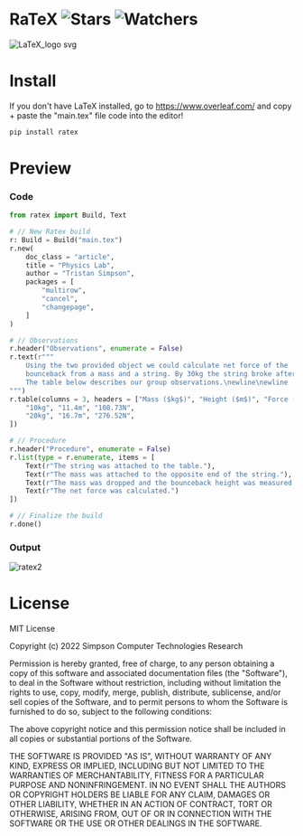 # RaTeX ![Stars](https://img.shields.io/github/stars/Simpson-Computer-Technologies-Research/RaTeX?color=brightgreen) ![Watchers](https://img.shields.io/github/watchers/Simpson-Computer-Technologies-Research/RaTeX?label=Watchers)
![LaTeX_logo svg](https://user-images.githubusercontent.com/75189508/205514342-de019b59-ae1e-44a0-952e-02e289abf584.png)

# Install
If you don't have LaTeX installed, go to https://www.overleaf.com/ and copy + paste the "main.tex" file code into the editor!
```py
pip install ratex
```

# Preview

<h3>Code</h3>

```py
from ratex import Build, Text

# // New Ratex build
r: Build = Build("main.tex")
r.new(
    doc_class = "article", 
    title = "Physics Lab", 
    author = "Tristan Simpson",
    packages = [
        "multirow",
        "cancel",
        "changepage",
    ]
)

# // Observations
r.header("Observations", enumerate = False)
r.text(r"""
    Using the two provided object we could calculate net force of the 
    bounceback from a mass and a string. By 30kg the string broke after the mass was dropped. 
    The table below describes our group observations.\newline\newline
""")
r.table(columns = 3, headers = ["Mass ($kg$)", "Height ($m$)", "Force (N)"], data = [
    "10kg", "11.4m", "108.73N",
    "20kg", "16.7m", "276.52N",
])

# // Procedure
r.header("Procedure", enumerate = False)
r.list(type = r.enumerate, items = [
    Text(r"The string was attached to the table."),
    Text(r"The mass was attached to the opposite end of the string."),
    Text(r"The mass was dropped and the bounceback height was measured."),
    Text(r"The net force was calculated.")
])

# // Finalize the build
r.done()
```

<h3>Output</h3>

![ratex2](https://user-images.githubusercontent.com/75189508/205525983-dcfbc5a0-1aa8-4180-8706-cdb778c22e63.png)

# License
MIT License

Copyright (c) 2022 Simpson Computer Technologies Research

Permission is hereby granted, free of charge, to any person obtaining a copy
of this software and associated documentation files (the "Software"), to deal
in the Software without restriction, including without limitation the rights
to use, copy, modify, merge, publish, distribute, sublicense, and/or sell
copies of the Software, and to permit persons to whom the Software is
furnished to do so, subject to the following conditions:

The above copyright notice and this permission notice shall be included in all
copies or substantial portions of the Software.

THE SOFTWARE IS PROVIDED "AS IS", WITHOUT WARRANTY OF ANY KIND, EXPRESS OR
IMPLIED, INCLUDING BUT NOT LIMITED TO THE WARRANTIES OF MERCHANTABILITY,
FITNESS FOR A PARTICULAR PURPOSE AND NONINFRINGEMENT. IN NO EVENT SHALL THE
AUTHORS OR COPYRIGHT HOLDERS BE LIABLE FOR ANY CLAIM, DAMAGES OR OTHER
LIABILITY, WHETHER IN AN ACTION OF CONTRACT, TORT OR OTHERWISE, ARISING FROM,
OUT OF OR IN CONNECTION WITH THE SOFTWARE OR THE USE OR OTHER DEALINGS IN THE
SOFTWARE.
